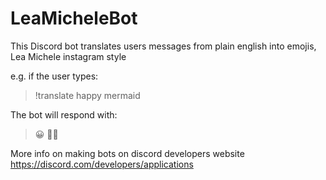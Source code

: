 # LeaMicheleBot
 
This Discord bot translates users messages from plain english into emojis, Lea Michele instagram style 

e.g. if the user types:

> !translate happy mermaid

The bot will respond with:

> 😀 🧜‍♀️


More info on making bots on discord developers website https://discord.com/developers/applications
